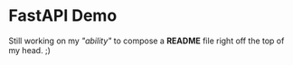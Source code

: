 # FastAPI Demo

Still working on my *"ability"* to compose a **README** file right off the top of my head. ;)
